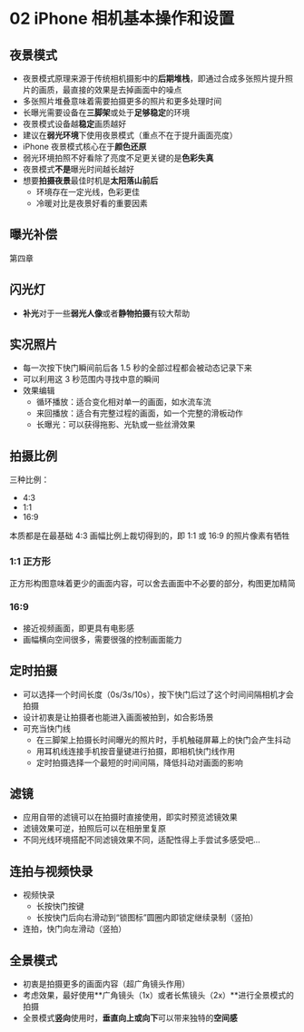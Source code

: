 # 02 iPhone 相机基本操作和设置

## 夜景模式

- 夜景模式原理来源于传统相机摄影中的**后期堆栈**，即通过合成多张照片提升照片的画质，最直接的效果是去掉画面中的噪点
- 多张照片堆叠意味着需要拍摄更多的照片和更多处理时间
- 长曝光需要设备在**三脚架**或处于**足够稳定**的环境
- 夜景模式设备越**稳定**画质越好
- 建议在**弱光环境**下使用夜景模式（重点不在于提升画面亮度）
- iPhone 夜景模式核心在于**颜色还原**
- 弱光环境拍照不好看除了亮度不足更关键的是**色彩失真**
- 夜景模式**不是**曝光时间越长越好
- 想要**拍摄夜景**最佳时机是**太阳落山前后**
  - 环境存在一定光线，色彩更佳
  - 冷暖对比是夜景好看的重要因素

## 曝光补偿

第四章

## 闪光灯

- **补光**对于一些**弱光人像**或者**静物拍摄**有较大帮助

## 实况照片

- 每一次按下快门瞬间前后各 1.5 秒的全部过程都会被动态记录下来
- 可以利用这 3 秒范围内寻找中意的瞬间
- 效果编辑
  - 循环播放：适合变化相对单一的画面，如水流车流
  - 来回播放：适合有完整过程的画面，如一个完整的滑板动作 <!-- TODO （咋理解捏，可以倒放的？） -->
  - 长曝光：可以获得拖影、光轨或一些丝滑效果

## 拍摄比例

三种比例：

- 4:3
- 1:1
- 16:9

本质都是在最基础 4:3 画幅比例上裁切得到的，即 1:1 或 16:9 的照片像素有牺牲

### 1:1 正方形

正方形构图意味着更少的画面内容，可以舍去画面中不必要的部分，构图更加精简

### 16:9

- 接近视频画面，即更具有电影感
- 画幅横向空间很多，需要很强的控制画面能力

## 定时拍摄

- 可以选择一个时间长度（0s/3s/10s），按下快门后过了这个时间间隔相机才会拍摄
- 设计初衷是让拍摄者也能进入画面被拍到，如合影场景
- 可充当快门线
  - 在三脚架上拍摄长时间曝光的照片时，手机触碰屏幕上的快门会产生抖动
  - 用耳机线连接手机按音量键进行拍摄，即相机快门线作用
  - 定时拍摄选择一个最短的时间间隔，降低抖动对画面的影响

## 滤镜

- 应用自带的滤镜可以在拍摄时直接使用，即实时预览滤镜效果
- 滤镜效果可逆，拍照后可以在相册里复原
- 不同光线环境搭配不同滤镜效果不同，适配性得上手尝试多感受吧...

## 连拍与视频快录

- 视频快录
  - 长按快门按键
  - 长按快门后向右滑动到“锁图标”圆圈内即锁定继续录制（竖拍）
- 连拍，快门向左滑动（竖拍）

## 全景模式

- 初衷是拍摄更多的画面内容（超广角镜头作用）
- 考虑效果，最好使用**广角镜头（1x）或者长焦镜头（2x）**进行全景模式的拍摄
- 全景模式**竖向**使用时，**垂直向上或向下**可以带来独特的**空间感**
